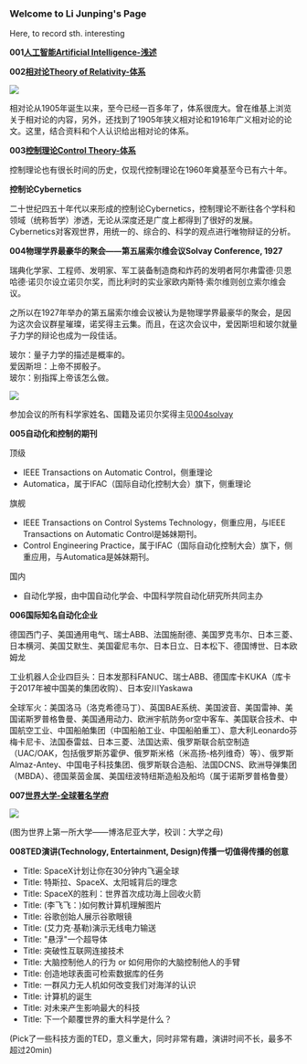 ### Welcome to Li Junping's Page

Here, to record sth. interesting


**001[人工智能Artificial Intelligence-浅述](https://veritas-lux.github.io/001ai)**

**002[相对论Theory of Relativity-体系](https://veritas-lux.github.io/002theory_of_relativity)**

![](https://veritas-lux.github.io/Black_hole_lensing.gif)

相对论从1905年诞生以来，至今已经一百多年了，体系很庞大。曾在维基上浏览关于相对论的内容，另外，还找到了1905年狭义相对论和1916年广义相对论的论文。这里，结合资料和个人认识给出相对论的体系。

**003[控制理论Control Theory-体系](https://veritas-lux.github.io/003control_theory)**

控制理论也有很长时间的历史，仅现代控制理论在1960年奠基至今已有六十年。

**控制论Cybernetics**

二十世纪四五十年代以来形成的控制论Cybernetics，控制理论不断往各个学科和领域（统称哲学）渗透，无论从深度还是广度上都得到了很好的发展。Cybernetics对客观世界，用统一的、综合的、科学的观点进行唯物辩证的分析。

**004物理学界最豪华的聚会——第五届索尔维会议Solvay Conference, 1927**

瑞典化学家、工程师、发明家、军工装备制造商和炸药的发明者阿尔弗雷德·贝恩哈德·诺贝尔设立诺贝尔奖，而比利时的实业家欧内斯特·索尔维则创立索尔维会议。

之所以在1927年举办的第五届索尔维会议被认为是物理学界最豪华的聚会，是因为这次会议群星璀璨，诺奖得主云集。而且，在这次会议中，爱因斯坦和玻尔就量子力学的辩论也成为一段佳话。

玻尔：量子力学的描述是概率的。  
爱因斯坦：上帝不掷骰子。  
玻尔：别指挥上帝该怎么做。

![](https://veritas-lux.github.io/1927Solvay.png)

参加会议的所有科学家姓名、国籍及诺贝尔奖得主见[004solvay](https://veritas-lux.github.io/004solvay)

**005自动化和控制的期刊**

顶级
- IEEE Transactions on Automatic Control，侧重理论  
- Automatica，属于IFAC（国际自动化控制大会）旗下，侧重理论

旗舰  
- IEEE Transactions on Control Systems Technology，侧重应用，与IEEE Transactions on Automatic Control是姊妹期刊。  
- Control Engineering Practice，属于IFAC（国际自动化控制大会）旗下，侧重应用，与Automatica是姊妹期刊。

国内  
- 自动化学报，由中国自动化学会、中国科学院自动化研究所共同主办

**006国际知名自动化企业**

德国西门子、美国通用电气、瑞士ABB、法国施耐德、美国罗克韦尔、日本三菱、日本横河、美国艾默生、美国霍尼韦尔、日本日立、日本松下、德国博世、日本欧姆龙

工业机器人企业四巨头：日本发那科FANUC、瑞士ABB、德国库卡KUKA（库卡于2017年被中国美的集团收购）、日本安川Yaskawa

全球军火：美国洛马（洛克希德马丁）、英国BAE系统、美国波音、美国雷神、美国诺斯罗普格鲁曼、美国通用动力、欧洲宇航防务or空中客车、美国联合技术、中国航空工业、中国船舶集团（中国船舶工业、中国船舶重工）、意大利Leonardo芬梅卡尼卡、法国泰雷兹、日本三菱、法国达索、俄罗斯联合航空制造（UAC/OAK，包括俄罗斯苏霍伊、俄罗斯米格（米高扬-格列维奇）等）、俄罗斯Almaz-Antey、中国电子科技集团、俄罗斯联合造船、法国DCNS、欧洲导弹集团（MBDA）、德国莱茵金属、美国纽波特纽斯造船及船坞（属于诺斯罗普格鲁曼）

**007[世界大学-全球著名学府](https://veritas-lux.github.io/007world_university)**

![](https://veritas-lux.github.io/alma_mater.png)

(图为世界上第一所大学——博洛尼亚大学，校训：大学之母)

**008TED演讲(Technology, Entertainment, Design)传播一切值得传播的创意**

- Title: SpaceX计划让你在30分钟内飞遍全球
- Title: 特斯拉、SpaceX、太阳城背后的理念
- Title: SpaceX的胜利：世界首次成功海上回收火箭
- Title: (李飞飞：)如何教计算机理解图片
- Title: 谷歌创始人展示谷歌眼镜
- Title: (艾力克·基勒)演示无线电力输送
- Title: "悬浮"一个超导体
- Title: 突破性互联网连接技术
- Title: 大脑控制他人的行为 or 如何用你的大脑控制他人的手臂
- Title: 创造地球表面可检索数据库的任务
- Title: 一群风力无人机如何改变我们对海洋的认识
- Title: 计算机的诞生
- Title: 对未来产生影响最大的科技
- Title: 下一个颠覆世界的重大科学是什么？

(Pick了一些科技方面的TED，意义重大，同时非常有趣，演讲时间不长，最多不超过20min)
